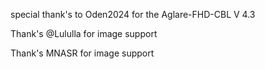 special thank's to Oden2024 for the Aglare-FHD-CBL V 4.3


Thank's @Lululla for image support 

Thank's MNASR for image support 
